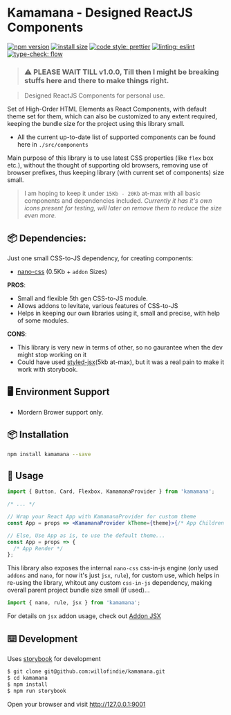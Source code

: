 # Kamamana - Designed ReactJS Components

[![npm version](https://badge.fury.io/js/kamamana.svg)](https://www.npmjs.com/package/kamamana)
[![install size](https://badgen.net/bundlephobia/minzip/kamamana@latest)](https://bundlephobia.com/result?p=kamamana)
[![code style: prettier](https://img.shields.io/badge/code_style-prettier-ff69b4.svg?style=flat)](https://github.com/prettier/prettier)
[![linting: eslint](https://img.shields.io/badge/linting-eslint-463fd4.svg?style=flat)](https://github.com/eslint/eslint)
[![type-check: flow](https://img.shields.io/badge/type--check-flow-E8BD36.svg?style=flat)](https://github.com/facebook/flow/)

> ### :warning: PLEASE WAIT TILL v1.0.0, Till then I might be breaking stuffs here and there to make things right.

> Designed ReactJS Components for personal use.

Set of High-Order HTML Elements as React Components, with default theme set for them, which can also be customized to any extent required, keeping the bundle size for the project using this library small.

- All the current up-to-date list of supported components can be found here in `./src/components`

Main purpose of this library is to use latest CSS properties (like `flex` box etc.), without the thought of supporting old browsers, removing use of browser prefixes, thus keeping library (with current set of components) size small.

> I am hoping to keep it under `15Kb - 20Kb` at-max with all basic components and dependencies included.
> _Currently it has it's own icons present for testing, will later on remove them to reduce the size even more._

## 📦 Dependencies:

Just one small CSS-to-JS dependency, for creating components:

- [nano-css](https://github.com/streamich/nano-css) (0.5Kb + `addon` Sizes)

**PROS**:

- Small and flexible 5th gen CSS-to-JS module.
- Allows addons to levitate, various features of CSS-to-JS
- Helps in keeping our own libraries using it, small and precise, with help of some modules.

**CONS**:

- This library is very new in terms of other, so no gaurantee when the dev might stop working on it
- Could have used [styled-jsx](https://github.com/zeit/styled-jsx)(5kb at-max), but it was a real pain to make it work with storybook.

## 🖥 Environment Support

- Mordern Brower support only.

## 📦 Installation

```bash
npm install kamamana --save
```

## 🔨 Usage

```jsx
import { Button, Card, Flexbox, KamamanaProvider } from 'kamamana';

/* ... */

// Wrap your React App with KamamanaProvider for custom theme
const App = props => <KamamanaProvider kTheme={theme}>{/* App Children */}</KamamanaProvider>;

// Else, Use App as is, to use the default theme...
const App = props => {
  /* App Render */
};
```

This library also exposes the internal `nano-css` css-in-js engine
(only used `addons` and `nano`, for now it's just `jsx`, `rule`), for custom use, which helps in re-using the
library, whitout any custom `css-in-js` dependency, making overall parent project bundle size small (if used)...

```js
import { nano, rule, jsx } from 'kamamana';
```

For details on `jsx` addon usage, check out [Addon JSX](https://github.com/streamich/nano-css/blob/master/docs/jsx.md)

## ⌨️ Development

Uses [storybook](https://github.com/storybooks/storybook) for development

```bash
$ git clone git@github.com:willofindie/kamamana.git
$ cd kamamana
$ npm install
$ npm run storybook
```

Open your browser and visit http://127.0.0.1:9001
